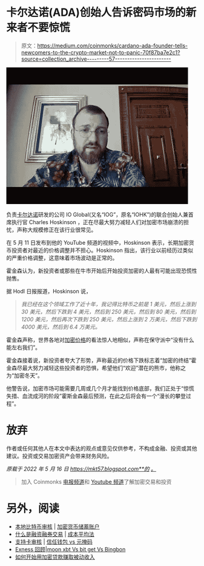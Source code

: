 # 卡尔达诺(ADA)创始人告诉密码市场的新来者不要惊慌

> 原文：<https://medium.com/coinmonks/cardano-ada-founder-tells-newcomers-to-the-crypto-market-not-to-panic-70f87ba7e2c1?source=collection_archive---------57----------------------->

![](img/ba7db36b67783b547ea124a44e42c75d.png)

负责[卡尔达诺](https://mkt57.blogspot.com/2022/04/cardano-adds-over-450000-wallets-to-its.html)研发的公司 IO Global(又名“IOG”，原名“IOHK”)的联合创始人兼首席执行官 Charles Hoskinson ，正在尽最大努力减轻人们对加密市场崩溃的担忧，声称大规模修正在该行业很常见。

在 5 月 11 日发布到他的 YouTube 频道的视频中，Hoskinson 表示，长期加密货币投资者对最近的价格调整并不担心。Hoskinson 指出，该行业以前经历过类似的严重价格调整，这意味着市场波动是正常的。

霍金森认为，新投资者或那些在牛市开始后开始投资加密的人最有可能出现恐慌性抛售。

据 Hodl 日报报道，Hoskinson 说，

> *我已经在这个领域工作了近十年，我记得比特币之前是 1 美元，然后上涨到 30 美元，然后下跌到 4 美元，然后到 250 美元，然后到 80 美元，然后到 1200 美元，然后再次下跌到 250 美元，然后上涨到 2 万美元，然后下跌到 4000 美元，然后到 6.4 万美元。*

霍金森声称，世界各地对[加密价格](https://mkt57.blogspot.com/2022/04/trying-my-favorite-snoop-dogg-teams-up.html)的看法惊人地相似，声称在保守派中“没有什么能左右我们”。

霍金森接着说，新投资者夸大了形势，声称最近的价格下跌标志着“加密的终结”霍金森尽最大努力减轻这些投资者的恐惧，希望他们“欢迎”潜在的熊市，他称之为“加密冬天”。

他警告说，加密市场可能需要几周或几个月才能找到价格底部，我们正处于“惊慌失措、血流成河的阶段”霍斯金森最后预测，在此之后将会有一个“漫长的攀登过程”。

# 放弃

作者或任何其他人在本文中表达的观点或意见仅供参考，不构成金融、投资或其他建议。投资或交易加密资产会带来财务风险。

*原载于 2022 年 5 月 16 日 https://mkt57.blogspot.com**的* [*。*](https://mkt57.blogspot.com/2022/05/cardano-ada-founder-tells-newcomers-to.html)

> 加入 Coinmonks [电报频道](https://t.me/coincodecap)和 [Youtube 频道](https://www.youtube.com/c/coinmonks/videos)了解加密交易和投资

# 另外，阅读

*   [本地比特币审核](/coinmonks/localbitcoins-review-6cc001c6ed56) | [加密货币储蓄账户](https://coincodecap.com/cryptocurrency-savings-accounts)
*   [什么是融资融券交易](https://coincodecap.com/margin-trading) | [成本平均法](https://coincodecap.com/dca)
*   [支持卡审核](https://coincodecap.com/uphold-card-review) | [信任钱包 vs 元掩码](https://coincodecap.com/trust-wallet-vs-metamask)
*   [Exness 回顾](https://coincodecap.com/exness-review)|[moon xbt Vs bit get Vs Bingbon](https://coincodecap.com/bingbon-vs-bitget-vs-moonxbt)
*   [如何开始用加密贷款赚取被动收入](https://coincodecap.com/passive-income-crypto-lending)